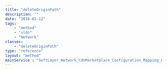 ```yaml
---
title: "deleteOriginPath"
description: ""
date: "2018-02-12"
tags:
    - "method"
    - "sldn"
    - "Network"
classes:
    - "deleteOriginPath"
type: "reference"
layout: "method"
mainService : "SoftLayer_Network_CdnMarketplace_Configuration_Mapping_Path"
---
```

